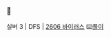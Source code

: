 ### 🥈
실버 3 | DFS | [2606 바이러스](https://www.acmicpc.net/problem/2606) ⌨️[풀이](https://github.com/younsunchae/I-m-going-into-the-company/blob/main/BOJ/2606%20%EB%B0%94%EC%9D%B4%EB%9F%AC%EC%8A%A4.java)
